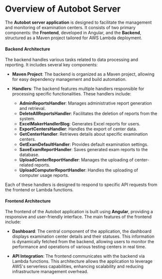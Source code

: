 # Overview of Autobot Server

The **Autobot server application** is designed to facilitate the management and monitoring of examination centers. It consists of two primary components: the **Frontend**, developed in Angular, and the **Backend**, structured as a Maven project tailored for AWS Lambda deployment. 

#### Backend Architecture

The backend handles various tasks related to data processing and reporting. It includes several key components:

- **Maven Project**: The backend is organized as a Maven project, allowing for easy dependency management and build automation.
  
- **Handlers**: The backend features multiple handlers responsible for processing specific functionalities. These handlers include:
  - **AdminReportsHandler**: Manages administrative report generation and retrieval.
  - **DeleteAllReportsHandler**: Facilitates the deletion of reports from the system.
  - **ExcelMakerHandlerBlog**: Generates Excel reports for users.
  - **ExportCentersHandler**: Handles the export of center data.
  - **GetCenterHandler**: Retrieves details about specific examination centers.
  - **GetExamDefaultHandler**: Provides default examination settings.
  - **SaveExamReportHandler**: Saves generated exam reports to the database.
  - **UploadCenterReportHandler**: Manages the uploading of center-related reports.
  - **UploadComputerReportHandler**: Handles the uploading of computer usage reports.

Each of these handlers is designed to respond to specific API requests from the frontend or Lambda functions.

#### Frontend Architecture

The frontend of the Autobot application is built using **Angular**, providing a responsive and user-friendly interface. The main features of the frontend include:

- **Dashboard**: The central component of the application, the dashboard displays examination center details and their statuses. This information is dynamically fetched from the backend, allowing users to monitor the performance and operations of various testing centers in real time.

- **API Integration**: The frontend communicates with the backend via Lambda functions. This architecture allows the application to leverage AWS's serverless capabilities, enhancing scalability and reducing infrastructure management overhead.


